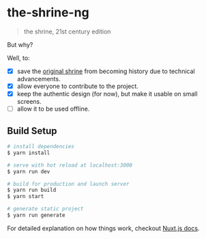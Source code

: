 # the-shrine-ng

> the shrine, 21st century edition

But why?

Well, to:

- [x] save the [original shrine](http://theshrine.de) from becoming history due to technical advancements.
- [x] allow everyone to contribute to the project.
- [x] keep the authentic design (for now), but make it usable on small screens.
- [ ] allow it to be used offline.

## Build Setup

``` bash
# install dependencies
$ yarn install

# serve with hot reload at localhost:3000
$ yarn run dev

# build for production and launch server
$ yarn run build
$ yarn start

# generate static project
$ yarn run generate
```

For detailed explanation on how things work, checkout [Nuxt.js docs](https://nuxtjs.org).
